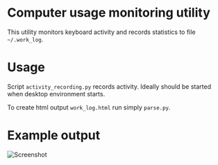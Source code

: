 # Computer usage monitoring utility

This utility monitors keyboard activity and records statistics to file
`~/.work_log`.

# Usage

Script `activity_recording.py` records activity. Ideally should be started
when desktop environment starts.

To create html output `work_log.html` run simply `parse.py`.

# Example output

![Screenshot](https://raw.githubusercontent.com/wiki/mireq/when-i-work/work.png)
